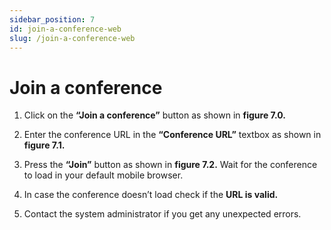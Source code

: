 ```yaml
---
sidebar_position: 7
id: join-a-conference-web
slug: /join-a-conference-web
---
```


# Join a conference

1. Click on the **“Join a conference”** button as shown in **figure 7.0.**

2. Enter the conference URL in the **“Conference URL”** textbox as shown in **figure 7.1.**

3. Press the **“Join”** button as shown in **figure 7.2.** Wait for the conference to load in your default mobile browser.

4. In case the conference doesn’t load check if the **URL is valid.**

5. Contact the system administrator if you get any unexpected errors.